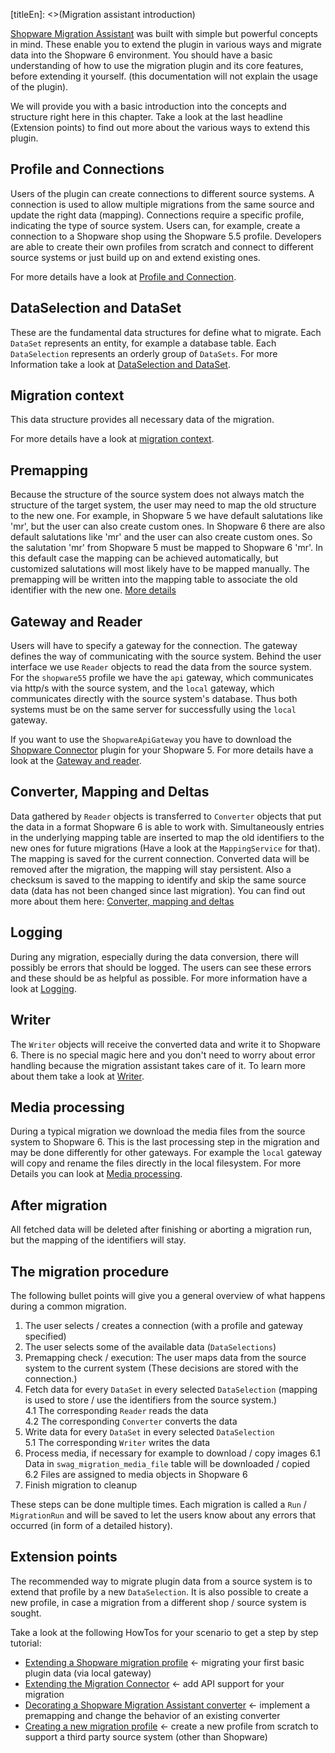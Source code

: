 [titleEn]: <>(Migration assistant introduction)

[Shopware Migration Assistant](https://github.com/shopware/SwagMigrationAssistant) was built with simple but powerful concepts in mind.
These enable you to extend the plugin in various ways and migrate data into the Shopware 6 environment.
You should have a basic understanding of how to use the migration plugin and its core features, before extending it yourself.
(this documentation will not explain the usage of the plugin).

We will provide you with a basic introduction into the concepts and structure right here in this chapter.
Take a look at the last headline (Extension points) to find out more about the various ways to extend this plugin.

## Profile and Connections
Users of the plugin can create connections to different source systems.
A connection is used to allow multiple migrations from the same source and update the right data (mapping).
Connections require a specific profile, indicating the type of source system.
Users can, for example, create a connection to a Shopware shop using the Shopware 5.5 profile.
Developers are able to create their own profiles from scratch and connect to different source systems or just build up on and extend existing ones.

For more details have a look at [Profile and Connection](./020-profile-and-connection.md).

## DataSelection and DataSet
These are the fundamental data structures for define what to migrate.
Each `DataSet` represents an entity, for example a database table.
Each `DataSelection` represents an orderly group of `DataSets`.
For more Information take a look at [DataSelection and DataSet](./030-dataSelection-and-dataSet.md).

## Migration context
This data structure provides all necessary data of the migration.

For more details have a look at [migration context](./040-migration-context.md).

## Premapping
Because the structure of the source system does not always match the structure of the target system, the user may need to map the old structure to the new one.
For example, in Shopware 5 we have default salutations like 'mr', but the user can also create custom ones.
In Shopware 6 there are also default salutations like 'mr' and the user can also create custom ones.
So the salutation 'mr' from Shopware 5 must be mapped to Shopware 6 'mr'.
In this default case the mapping can be achieved automatically, but customized salutations will most likely have to be mapped manually.
The premapping will be written into the mapping table to associate the old identifier with the new one.
[More details](./050-premapping.md)

## Gateway and Reader
Users will have to specify a gateway for the connection. The gateway defines the way of communicating with the source system.
Behind the user interface we use `Reader` objects to read the data from the source system.
For the `shopware55` profile we have the `api` gateway, which communicates via http/s with the source system,
and the `local` gateway, which communicates directly with the source system's database. Thus both systems must be on the 
same server for successfully using the `local` gateway.

If you want to use the `ShopwareApiGateway` you have to download the [Shopware Connector](https://github.com/shopware/SwagMigrationConnector)
plugin for your Shopware 5. For more details have a look at the [Gateway and reader](./060-gateway-and-reader.md).

## Converter, Mapping and Deltas
Data gathered by `Reader` objects is transferred to `Converter` objects that put the data in a format Shopware 6 is able to work with.
Simultaneously entries in the underlying mapping table are inserted to map the old identifiers to the new ones for future migrations (Have a look at the `MappingService` for that).
The mapping is saved for the current connection. Converted data will be removed after the migration, the mapping will stay persistent.
Also a checksum is saved to the mapping to identify and skip the same source data (data has not been changed since last migration).
You can find out more about them here: [Converter, mapping and deltas](./070-converter-and-mapping.md)

## Logging
During any migration, especially during the data conversion, there will possibly be errors that should be logged.
The users can see these errors and these should be as helpful as possible.
For more information have a look at [Logging](./071-logging.md).

## Writer
The `Writer` objects will receive the converted data and write it to Shopware 6.
There is no special magic here and you don't need to worry about error handling because the migration assistant takes care of it.
To learn more about them take a look at [Writer](./080-writer.md).

## Media processing
During a typical migration we download the media files from the source system to Shopware 6.
This is the last processing step in the migration and may be done differently for other gateways.
For example the `local` gateway will copy and rename the files directly in the local filesystem.
For more Details you can look at [Media processing](./090-media-processing.md).

## After migration
All fetched data will be deleted after finishing or aborting a migration run, but the mapping of the identifiers will stay.

## The migration procedure
The following bullet points will give you a general overview of what happens during a common migration.
1. The user selects / creates a connection (with a profile and gateway specified)
2. The user selects some of the available data (`DataSelections`)
3. Premapping check / execution: The user maps data from the source system to the current system
(These decisions are stored with the connection.)
4. Fetch data for every `DataSet` in every selected `DataSelection`
(mapping is used to store / use the identifiers from the source system.)  
    4.1 The corresponding `Reader` reads the data  
    4.2 The corresponding `Converter` converts the data  
5. Write data for every `DataSet` in every selected `DataSelection`  
    5.1 The corresponding `Writer` writes the data
6. Process media, if necessary for example to download / copy images
    6.1 Data in `swag_migration_media_file` table will be downloaded / copied  
    6.2 Files are assigned to media objects in Shopware 6
7. Finish migration to cleanup

These steps can be done multiple times. Each migration is called a `Run` / `MigrationRun` and will be saved to let the users know about any errors that occurred (in form of a detailed history).

## Extension points
The recommended way to migrate plugin data from a source system is to extend that profile by a new `DataSelection`.
It is also possible to create a new profile, in case a migration from a different shop / source system is sought.

Take a look at the following HowTos for your scenario to get a step by step tutorial:
- [Extending a Shopware migration profile](./../../../4-how-to/520-extend-shopware-migration-profile.md) <- migrating your first basic plugin data (via local gateway)
- [Extending the Migration Connector](./../../../4-how-to/530-extend-shopware-migration-connector.md) <- add API support for your migration
- [Decorating a Shopware Migration Assistant converter](./../../../4-how-to/550-decorate-shopware-migration-converter.md) <- implement a premapping and change the behavior of an existing converter
- [Creating a new migration profile](./../../../4-how-to/600-create-migration-profile.md) <- create a new profile from scratch to support a third party source system (other than Shopware)
